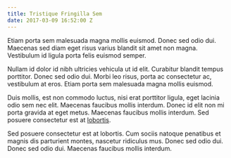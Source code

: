 ```yaml
---
title: Tristique Fringilla Sem
date: 2017-03-09 16:52:00 Z
---
```


Etiam porta sem malesuada magna mollis euismod. Donec sed odio dui. Maecenas sed diam eget risus varius blandit sit amet non magna. Vestibulum id ligula porta felis euismod semper.

Nullam id dolor id nibh ultricies vehicula ut id elit. Curabitur blandit tempus porttitor. Donec sed odio dui. Morbi leo risus, porta ac consectetur ac, vestibulum at eros. Etiam porta sem malesuada magna mollis euismod.

Duis mollis, est non commodo luctus, nisi erat porttitor ligula, eget lacinia odio sem nec elit. Maecenas faucibus mollis interdum. Donec id elit non mi porta gravida at eget metus. Maecenas faucibus mollis interdum. Sed posuere consectetur est at [lobortis](http://google.com).

Sed posuere consectetur est at lobortis. Cum sociis natoque penatibus et magnis dis parturient montes, nascetur ridiculus mus. Donec sed odio dui. Donec sed odio dui. Maecenas faucibus mollis interdum.